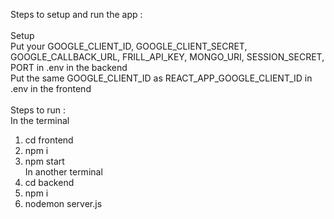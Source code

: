 Steps to setup and run the app :<br/>
<br/>
Setup<br/>
Put your GOOGLE_CLIENT_ID, GOOGLE_CLIENT_SECRET, GOOGLE_CALLBACK_URL, FRILL_API_KEY, MONGO_URI, SESSION_SECRET, PORT in .env in the backend<br/>
Put the same GOOGLE_CLIENT_ID as REACT_APP_GOOGLE_CLIENT_ID in .env in the frontend<br/>
<br/>
Steps to run :<br/>
In the terminal<br/>
1. cd frontend<br/>
2. npm i<br/>
3. npm start<br/>
In another terminal<br/>
4. cd backend<br/>
5. npm i<br/>
6. nodemon server.js<br/> 
